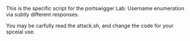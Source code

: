 This is the specific script for the portswigger Lab: Username enumeration via subtly different responses.

You may be carfully read the attack.sh, and change the code for your spceial use.
